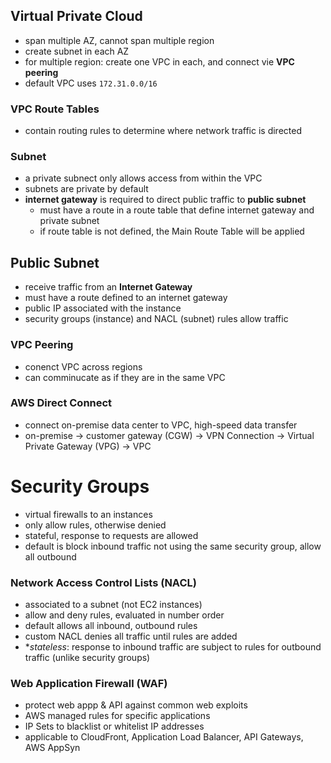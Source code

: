 ## Virtual Private Cloud

- span multiple AZ, cannot span multiple region
- create subnet in each AZ
- for multiple region: create one VPC in each, and connect vie **VPC peering**
- default VPC uses `172.31.0.0/16`

### VPC Route Tables

- contain routing rules to determine where network traffic is directed

### Subnet

- a private subnect only allows access from within the VPC
- subnets are private by default
- **internet gateway** is required to direct public traffic to **public subnet**
  - must have a route in a route table that define internet gateway and private subnet
  - if route table is not defined, the Main Route Table will be applied

## Public Subnet

- receive traffic from an **Internet Gateway**
- must have a route defined to an internet gateway
- public IP associated with the instance
- security groups (instance) and NACL (subnet) rules allow traffic

### VPC Peering

- conenct VPC across regions
- can comminucate as if they are in the same VPC

### AWS Direct Connect

- connect on-premise data center to VPC, high-speed data transfer
- on-premise -> customer gateway (CGW) -> VPN Connection -> Virtual Private Gateway (VPG) -> VPC

# Security Groups

- virtual firewalls to an instances
- only allow rules, otherwise denied
- stateful, response to requests are allowed
- default is block inbound traffic not using the same security group, allow all outbound

### Network Access Control Lists (NACL)

- associated to a subnet (not EC2 instances)
- allow and deny rules, evaluated in number order
- default allows all inbound, outbound rules
- custom NACL denies all traffic until rules are added
- \*_stateless_: response to inbound traffic are subject to rules for outbound traffic (unlike security groups)

### Web Application Firewall (WAF)

- protect web appp & API against common web exploits
- AWS managed rules for specific applications
- IP Sets to blacklist or whitelist IP addresses
- applicable to CloudFront, Application Load Balancer, API Gateways, AWS AppSyn

